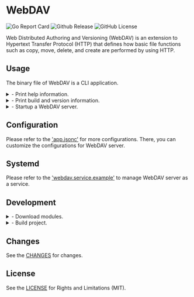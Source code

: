 WebDAV
======

![Go Report Card](https://goreportcard.com/badge/github.com/valord577/webdav)
![Github Release](https://img.shields.io/github/v/release/valord577/webdav.svg)
![GitHub License](https://img.shields.io/github/license/valord577/webdav)

Web Distributed Authoring and Versioning (WebDAV) is an extension to Hypertext Transfer Protocol (HTTP) that defines how basic file functions such as copy, move, delete, and create are performed by using HTTP.

Usage
------

The binary file of WebDAV is a CLI application.

<details>
<summary>
- Print help information.
</summary>

```text
[user@host webdav]% ./out/bin/webdav -h
A Lightweight WebDAV Server.

Usage:
  webdav <command> [arguments]

The available commands are:
  info    Print information.
  serv    Startup webdav server.

Use "webdav <command> -h" for more information about a command.
```
</details>

<details>
<summary>
- Print build and version information.
</summary>

```text
[user@host webdav]% ./out/bin/webdav info
webdav v1.0 2021-10-27 go1.16.8 linux/amd64
```
</details>

<details>
<summary>
- Startup a WebDAV server.
</summary>

```text
[user@host webdav]% ./out/bin/webdav serv -h
Startup webdav server.

Usage:
  webdav serv [flags...]

The available flags are:
  -c                Declare the configuration file path

[user@host webdav]% ./out/bin/webdav serv -c out/cfg/app.jsonc
2021-10-27 19:28:22        INFO    cmd/serv.go:46  activated cfg file: out/cfg/app.jsonc
2021-10-27 19:28:22        INFO    serve/router.go:22      webdav server is starting at [:60080]

```
</details>

Configuration
------

Please refer to the ['app.jsonc'](rt/app.jsonc) for more configurations. There, you can customize the configurations for WebDAV server.

Systemd
------

Please refer to the ['webdav.service.example'](systemd/webdav.service.example) to manage WebDAV server as a service.

Development
------

<details>
<summary>
- Download modules.
</summary>

```text
go mod download
```
</details>

<details>
<summary>
- Build project.
</summary>

```text
CGO_ENABLED=0 GOOS=linux GOARCH=amd64 go build -o out/bin/webdav github.com/valord577/webdav
```
</details>

Changes
------

See the [CHANGES](CHANGE.md) for changes.

License
------

See the [LICENSE](LICENSE) for Rights and Limitations (MIT).
